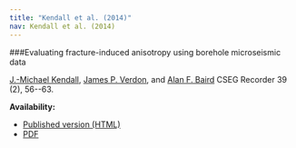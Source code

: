 ```yaml
---
title: "Kendall et al. (2014)"
nav: Kendall et al. (2014)
---
```


###Evaluating fracture-induced anisotropy using borehole microseismic data


[J.-Michael Kendall](http://www1.gly.bris.ac.uk/~jmk/), [James P. Verdon](www1.gly.bris.ac.uk/~JamesVerdon/‎), and [Alan F. Baird](http://www1.gly.bris.ac.uk/~baird/)
CSEG Recorder 39 (2), 56--63.

**Availability:**

- [Published version (HTML)](http://csegrecorder.com/articles/view/evaluating-fracture-induced-anisotropy-using-borehole-microseismic-data)
- [PDF](/pdfs/Kendall2014.pdf)

